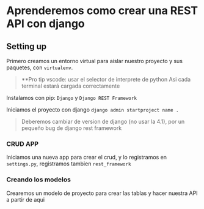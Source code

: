 # Aprenderemos como crear una REST API con django

## Setting up

Primero creamos un entorno virtual para aislar nuestro proyecto y sus paquetes, con `virtualenv`.

> **Pro tip vscode:
> usar el selector de interprete de python
> Asi cada terminal estará cargada correctamente

Instalamos con pip: `Django` y `Django REST Framework`

Iniciamos el proyecto con django `django admin startproject name .`

> Deberemos cambiar de version de django (no usar la 4.1), por un pequeño bug de django rest framework

### CRUD APP

Iniciamos una nueva app para crear el crud, y lo registramos en `settings.py`, registramos tambien `rest_framework`

### Creando los modelos

Crearemos un modelo de proyecto para crear las tablas y hacer nuestra API a partir de aqui
